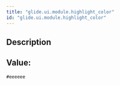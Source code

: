 ```yaml
---
title: "glide.ui.module.highlight_color"
id: "glide.ui.module.highlight_color"
---
```

## Description



## Value: 
```
#eeeeee
```